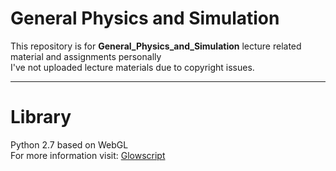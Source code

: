 # General Physics and Simulation
This repository is for **General_Physics_and_Simulation** lecture related material and assignments personally  
I've not uploaded lecture materials due to copyright issues.  

---

# Library
Python 2.7 based on WebGL  
For more information visit: [Glowscript](https://www.glowscript.org/)
